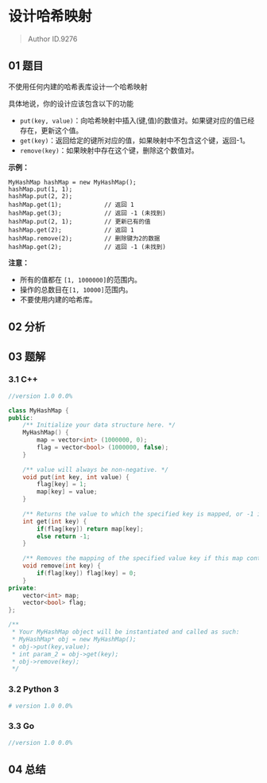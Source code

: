 # 设计哈希映射
> Author ID.9276

## 01 题目

不使用任何内建的哈希表库设计一个哈希映射

具体地说，你的设计应该包含以下的功能

- `put(key, value)`：向哈希映射中插入(键,值)的数值对。如果键对应的值已经存在，更新这个值。
- `get(key)`：返回给定的键所对应的值，如果映射中不包含这个键，返回-1。
- `remove(key)`：如果映射中存在这个键，删除这个数值对。


**示例：**

```
MyHashMap hashMap = new MyHashMap();
hashMap.put(1, 1);          
hashMap.put(2, 2);         
hashMap.get(1);            // 返回 1
hashMap.get(3);            // 返回 -1 (未找到)
hashMap.put(2, 1);         // 更新已有的值
hashMap.get(2);            // 返回 1 
hashMap.remove(2);         // 删除键为2的数据
hashMap.get(2);            // 返回 -1 (未找到) 
```


**注意：**

- 所有的值都在 `[1, 1000000]`的范围内。
- 操作的总数目在`[1, 10000]`范围内。
- 不要使用内建的哈希库。

## 02 分析



## 03 题解

### 3.1 C++

```c++
//version 1.0 0.0%

class MyHashMap {
public:
    /** Initialize your data structure here. */
    MyHashMap() {
        map = vector<int> (1000000, 0);
        flag = vector<bool> (1000000, false);
    }
    
    /** value will always be non-negative. */
    void put(int key, int value) {
        flag[key] = 1;
        map[key] = value;
    }
    
    /** Returns the value to which the specified key is mapped, or -1 if this map contains no mapping for the key */
    int get(int key) {
        if(flag[key]) return map[key];
        else return -1;
    }
    
    /** Removes the mapping of the specified value key if this map contains a mapping for the key */
    void remove(int key) {
        if(flag[key]) flag[key] = 0;
    }
private:
    vector<int> map;
    vector<bool> flag;
};

/**
 * Your MyHashMap object will be instantiated and called as such:
 * MyHashMap* obj = new MyHashMap();
 * obj->put(key,value);
 * int param_2 = obj->get(key);
 * obj->remove(key);
 */
```

### 3.2 Python 3

```python
# version 1.0 0.0%

```

### 3.3 Go

```Go
//version 1.0 0.0%

```



## 04 总结

